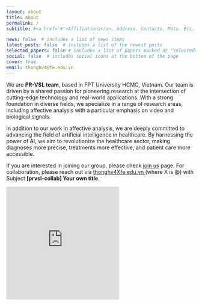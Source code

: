 ```yaml
---
layout: about
title: about
permalink: /
subtitle: #<a href='#'>Affiliations</a>. Address. Contacts. Moto. Etc.

news: false  # includes a list of news items
latest_posts: false  # includes a list of the newest posts
selected_papers: false # includes a list of papers marked as "selected={true}"
social: false  # includes social icons at the bottom of the page
cover: true
email: thonghv4@fe.edu.vn
---
```



We are **PR-VSL team**, based in FPT University HCMC, Vietnam. Our team is driven by a shared passion for pioneering research at the intersection of cutting-edge technology and real-world applications. With a strong foundation in diverse fields, we specialize in a range of research areas, including affective analysis with a particular emphasis on video and biological signals.

In addition to our work in affective analysis, we are deeply committed to advancing the field of artificial intelligence in healthcare. By harnessing the power of AI, we aim to revolutionize the healthcare sector, making diagnoses more precise, treatments more effective, and patient care more accessible.

If you are interested in joining our group, please check [join us](/join-us) page. For collaboration, please reach out via <a href="mailto:{{ page.email | encode_email }}"><i class="fas fa-envelope"></i> thonghv4Xfe.edu.vn </a> (where X is @) with Subject **[prvsl-collab] Your own title**.

<iframe class="embed-responsive" src="https://www.google.com/maps/embed?pb=!1m18!1m12!1m3!1d3918.6099415310746!2d106.80730271034678!3d10.84113285795281!2m3!1f0!2f0!3f0!3m2!1i1024!2i768!4f13.1!3m3!1m2!1s0x31752731176b07b1%3A0xb752b24b379bae5e!2sFPT%20University%20HCMC!5e0!3m2!1sen!2s!4v1697552574646!5m2!1sen!2s" height="300" style="border:0;" allowfullscreen="" loading="lazy"></iframe>

